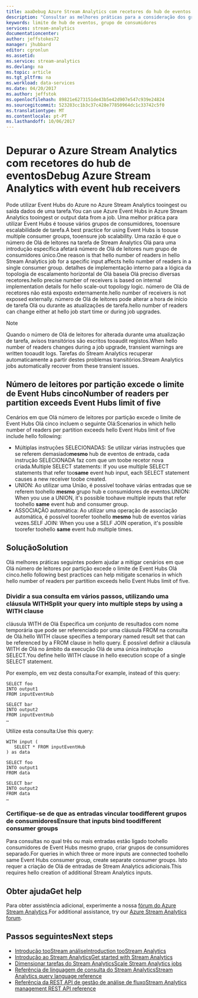 ```yaml
---
title: aaaDebug Azure Stream Analytics com recetores do hub de eventos | Microsoft Docs
description: "Consultar as melhores práticas para a consideração dos grupos de consumidores de Event Hubs nas tarefas do Stream Analytics."
keywords: limite de hub de eventos, grupo de consumidores
services: stream-analytics
documentationcenter: 
author: jeffstokes72
manager: jhubbard
editor: cgronlun
ms.assetid: 
ms.service: stream-analytics
ms.devlang: na
ms.topic: article
ms.tgt_pltfrm: na
ms.workload: data-services
ms.date: 04/20/2017
ms.author: jeffstok
ms.openlocfilehash: 89821e6273151de43b5e42d907e547c939e24824
ms.sourcegitcommit: 523283cc1b3c37c428e77850964dc1c33742c5f0
ms.translationtype: MT
ms.contentlocale: pt-PT
ms.lasthandoff: 10/06/2017
---
```

# <a name="debug-azure-stream-analytics-with-event-hub-receivers"></a><span data-ttu-id="1b8ed-104">Depurar o Azure Stream Analytics com recetores do hub de eventos</span><span class="sxs-lookup"><span data-stu-id="1b8ed-104">Debug Azure Stream Analytics with event hub receivers</span></span>

<span data-ttu-id="1b8ed-105">Pode utilizar Event Hubs do Azure no Azure Stream Analytics tooingest ou saída dados de uma tarefa.</span><span class="sxs-lookup"><span data-stu-id="1b8ed-105">You can use Azure Event Hubs in Azure Stream Analytics tooingest or output data from a job.</span></span> <span data-ttu-id="1b8ed-106">Uma melhor prática para utilizar Event Hubs é toouse vários grupos de consumidores, tooensure escalabilidade de tarefa.</span><span class="sxs-lookup"><span data-stu-id="1b8ed-106">A best practice for using Event Hubs is toouse multiple consumer groups, tooensure job scalability.</span></span> <span data-ttu-id="1b8ed-107">Uma razão é que o número de Olá de leitores na tarefa de Stream Analytics Olá para uma introdução específica afetará número de Olá de leitores num grupo de consumidores único.</span><span class="sxs-lookup"><span data-stu-id="1b8ed-107">One reason is that hello number of readers in hello Stream Analytics job for a specific input affects hello number of readers in a single consumer group.</span></span> <span data-ttu-id="1b8ed-108">detalhes de implementação interno para a lógica da topologia de escalamento horizontal de Olá baseia Olá preciso diversas recetores.</span><span class="sxs-lookup"><span data-stu-id="1b8ed-108">hello precise number of receivers is based on internal implementation details for hello scale-out topology logic.</span></span> <span data-ttu-id="1b8ed-109">número de Olá de recetores não está exposto externamente.</span><span class="sxs-lookup"><span data-stu-id="1b8ed-109">hello number of receivers is not exposed externally.</span></span> <span data-ttu-id="1b8ed-110">número de Olá de leitores pode alterar a hora de início de tarefa Olá ou durante as atualizações de tarefa.</span><span class="sxs-lookup"><span data-stu-id="1b8ed-110">hello number of readers can change either at hello job start time or during job upgrades.</span></span>

> [!NOTE]
> <span data-ttu-id="1b8ed-111">Quando o número de Olá de leitores for alterada durante uma atualização de tarefa, avisos transitórios são escritos tooaudit registos.</span><span class="sxs-lookup"><span data-stu-id="1b8ed-111">When hello number of readers changes during a job upgrade, transient warnings are written tooaudit logs.</span></span> <span data-ttu-id="1b8ed-112">Tarefas do Stream Analytics recuperar automaticamente a partir destes problemas transitórios.</span><span class="sxs-lookup"><span data-stu-id="1b8ed-112">Stream Analytics jobs automatically recover from these transient issues.</span></span>

## <a name="number-of-readers-per-partition-exceeds-event-hubs-limit-of-five"></a><span data-ttu-id="1b8ed-113">Número de leitores por partição excede o limite de Event Hubs cinco</span><span class="sxs-lookup"><span data-stu-id="1b8ed-113">Number of readers per partition exceeds Event Hubs limit of five</span></span>

<span data-ttu-id="1b8ed-114">Cenários em que Olá número de leitores por partição excede o limite de Event Hubs Olá cinco incluem o seguinte Olá:</span><span class="sxs-lookup"><span data-stu-id="1b8ed-114">Scenarios in which hello number of readers per partition exceeds hello Event Hubs limit of five include hello following:</span></span>

* <span data-ttu-id="1b8ed-115">Múltiplas instruções SELECIONADAS: Se utilizar várias instruções que se referem demasiado**mesmo** hub de eventos de entrada, cada instrução SELECIONADA faz com que um toobe recetor nova criada.</span><span class="sxs-lookup"><span data-stu-id="1b8ed-115">Multiple SELECT statements: If you use multiple SELECT statements that refer too**same** event hub input, each SELECT statement causes a new receiver toobe created.</span></span>
* <span data-ttu-id="1b8ed-116">UNION: Ao utilizar uma União, é possível toohave várias entradas que se referem toohello **mesmo** grupo hub e consumidores de eventos.</span><span class="sxs-lookup"><span data-stu-id="1b8ed-116">UNION: When you use a UNION, it's possible toohave multiple inputs that refer toohello **same** event hub and consumer group.</span></span>
* <span data-ttu-id="1b8ed-117">ASSOCIAÇÃO automática: Ao utilizar uma operação de associação automática, é possível toorefer toohello **mesmo** hub de eventos várias vezes.</span><span class="sxs-lookup"><span data-stu-id="1b8ed-117">SELF JOIN: When you use a SELF JOIN operation, it's possible toorefer toohello **same** event hub multiple times.</span></span>

## <a name="solution"></a><span data-ttu-id="1b8ed-118">Solução</span><span class="sxs-lookup"><span data-stu-id="1b8ed-118">Solution</span></span>

<span data-ttu-id="1b8ed-119">Olá melhores práticas seguintes podem ajudar a mitigar cenários em que Olá número de leitores por partição excede o limite de Event Hubs Olá cinco.</span><span class="sxs-lookup"><span data-stu-id="1b8ed-119">hello following best practices can help mitigate scenarios in which hello number of readers per partition exceeds hello Event Hubs limit of five.</span></span>

### <a name="split-your-query-into-multiple-steps-by-using-a-with-clause"></a><span data-ttu-id="1b8ed-120">Dividir a sua consulta em vários passos, utilizando uma cláusula WITH</span><span class="sxs-lookup"><span data-stu-id="1b8ed-120">Split your query into multiple steps by using a WITH clause</span></span>

<span data-ttu-id="1b8ed-121">cláusula WITH de Olá Especifica um conjunto de resultados com nome temporária que pode ser referenciado por uma cláusula FROM na consulta de Olá.</span><span class="sxs-lookup"><span data-stu-id="1b8ed-121">hello WITH clause specifies a temporary named result set that can be referenced by a FROM clause in hello query.</span></span> <span data-ttu-id="1b8ed-122">É possível definir a cláusula WITH de Olá no âmbito da execução Olá de uma única instrução SELECT.</span><span class="sxs-lookup"><span data-stu-id="1b8ed-122">You define hello WITH clause in hello execution scope of a single SELECT statement.</span></span>

<span data-ttu-id="1b8ed-123">Por exemplo, em vez desta consulta:</span><span class="sxs-lookup"><span data-stu-id="1b8ed-123">For example, instead of this query:</span></span>

```
SELECT foo 
INTO output1
FROM inputEventHub

SELECT bar
INTO output2
FROM inputEventHub 
…
```

<span data-ttu-id="1b8ed-124">Utilize esta consulta:</span><span class="sxs-lookup"><span data-stu-id="1b8ed-124">Use this query:</span></span>

```
WITH input (
   SELECT * FROM inputEventHub
) as data

SELECT foo
INTO output1
FROM data

SELECT bar
INTO output2
FROM data
…
```

### <a name="ensure-that-inputs-bind-toodifferent-consumer-groups"></a><span data-ttu-id="1b8ed-125">Certifique-se de que as entradas vincular toodifferent grupos de consumidores</span><span class="sxs-lookup"><span data-stu-id="1b8ed-125">Ensure that inputs bind toodifferent consumer groups</span></span>

<span data-ttu-id="1b8ed-126">Para consultas no qual três ou mais entradas estão ligado toohello consumidores de Event Hubs mesmo grupo, criar grupos de consumidores separado.</span><span class="sxs-lookup"><span data-stu-id="1b8ed-126">For queries in which three or more inputs are connected toohello same Event Hubs consumer group, create separate consumer groups.</span></span> <span data-ttu-id="1b8ed-127">Isto requer a criação de Olá de entradas de Stream Analytics adicionais.</span><span class="sxs-lookup"><span data-stu-id="1b8ed-127">This requires hello creation of additional Stream Analytics inputs.</span></span>


## <a name="get-help"></a><span data-ttu-id="1b8ed-128">Obter ajuda</span><span class="sxs-lookup"><span data-stu-id="1b8ed-128">Get help</span></span>
<span data-ttu-id="1b8ed-129">Para obter assistência adicional, experimente a nossa [fórum do Azure Stream Analytics](https://social.msdn.microsoft.com/Forums/en-US/home?forum=AzureStreamAnalytics).</span><span class="sxs-lookup"><span data-stu-id="1b8ed-129">For additional assistance, try our [Azure Stream Analytics forum](https://social.msdn.microsoft.com/Forums/en-US/home?forum=AzureStreamAnalytics).</span></span>

## <a name="next-steps"></a><span data-ttu-id="1b8ed-130">Passos seguintes</span><span class="sxs-lookup"><span data-stu-id="1b8ed-130">Next steps</span></span>
* [<span data-ttu-id="1b8ed-131">Introdução tooStream análise</span><span class="sxs-lookup"><span data-stu-id="1b8ed-131">Introduction tooStream Analytics</span></span>](stream-analytics-introduction.md)
* [<span data-ttu-id="1b8ed-132">Introdução ao Stream Analytics</span><span class="sxs-lookup"><span data-stu-id="1b8ed-132">Get started with Stream Analytics</span></span>](stream-analytics-real-time-fraud-detection.md)
* [<span data-ttu-id="1b8ed-133">Dimensionar tarefas do Stream Analytics</span><span class="sxs-lookup"><span data-stu-id="1b8ed-133">Scale Stream Analytics jobs</span></span>](stream-analytics-scale-jobs.md)
* [<span data-ttu-id="1b8ed-134">Referência de linguagem de consulta do Stream Analytics</span><span class="sxs-lookup"><span data-stu-id="1b8ed-134">Stream Analytics query language reference</span></span>](https://msdn.microsoft.com/library/azure/dn834998.aspx)
* [<span data-ttu-id="1b8ed-135">Referência da REST API de gestão de análise de fluxo</span><span class="sxs-lookup"><span data-stu-id="1b8ed-135">Stream Analytics management REST API reference</span></span>](https://msdn.microsoft.com/library/azure/dn835031.aspx)
